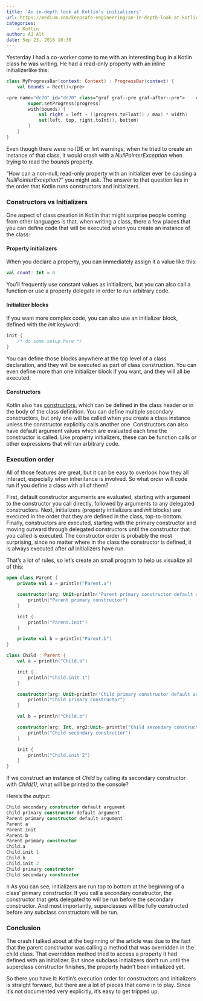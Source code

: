 ```yaml
---
title: 'An in-depth look at Kotlin’s initializers'
url: https://medium.com/keepsafe-engineering/an-in-depth-look-at-kotlins-initializers-a0420fcbf546#.bf7j3he2b
categories:
    - Kotlin
author: AJ Alt
date: Sep 23, 2016 10:30
---
```

Yesterday I had a co-worker come to me with an interesting bug in a Kotlin class he was writing. He had a read-only property with an inline initializerlike this:

```kotlin
class MyProgressBar(context: Context) : ProgressBar(context) {  
    val bounds = Rect()</pre>

<pre name="dc70" id="dc70" class="graf graf--pre graf-after--pre">    override fun setProgress(progress: Int) {  
        super.setProgress(progress)  
        with(bounds) {  
            val right = left + ((progress.toFloat() / max) * width)  
            set(left, top, right.toInt(), bottom)  
        }  
    }  
}
```

Even though there were no IDE or lint warnings, when he tried to create an instance of that class, it would crash with a _NullPointerException_ when trying to read the _bounds_ property.

“How can a non-null, read-only property with an initializer ever be causing a _NullPointerException_?” you might ask. The answer to that question lies in the order that Kotlin runs constructors and initializers.

### Constructors vs Initializers

One aspect of class creation in Kotlin that might surprise people coming from other languages is that, when writing a class, there a few places that you can define code that will be executed when you create an instance of the class:

#### Property initializers

When you declare a property, you can immediately assign it a value like this:

```kotlin
val count: Int = 0
```

You’ll frequently use constant values as initializers, but you can also call a function or use a property delegate in order to run arbitrary code.

#### **Initializer blocks**

If you want more complex code, you can also use an initializer block, defined with the _init_ keyword:

```kotlin
init {  
    /* do some setup here */  
}
```

You can define those blocks anywhere at the top level of a class declaration, and they will be executed as part of class construction. You can even define more than one initializer block if you want, and they will all be executed.

#### Constructors

Kotlin also has [constructors](https://kotlinlang.org/docs/reference/classes.html#constructors), which can be defined in the class header or in the body of the class definition. You can define multiple secondary constructors, but only one will be called when you create a class instance unless the constructor explicitly calls another one. Constructors can also have default argument values which are evaluated each time the constructor is called. Like property initializers, these can be function calls or other expressions that will run arbitrary code.

### Execution order

All of those features are great, but it can be easy to overlook how they all interact, especially when inheritance is involved. So what order will code run if you define a class with all of them?

First, default constructor arguments are evaluated, starting with argument to the constructor you call directly, followed by arguments to any delegated constructors. Next, initializers (property initializers and _init_ blocks) are executed in the order that they are defined in the class, top-to-bottom. Finally, constructors are executed, starting with the primary constructor and moving outward through delegated constructors until the constructor that you called is executed. The constructor order is probably the most surprising, since no matter where in the class the constructor is defined, it is always executed after _all_ initializers have run.

That’s a lot of rules, so let’s create an small program to help us visualize all of this:

```kotlin
open class Parent {
    private val a = println("Parent.a")

    constructor(arg: Unit=println("Parent primary constructor default argument")) {
        println("Parent primary constructor")
    }

    init {
        println("Parent.init")
    }

    private val b = println("Parent.b")
}

class Child : Parent {
    val a = println("Child.a")

    init {
        println("Child.init 1")
    }

    constructor(arg: Unit=println("Child primary constructor default argument")) : super() {
        println("Child primary constructor")
    }

    val b = println("Child.b")

    constructor(arg: Int, arg2:Unit= println("Child secondary constructor default argument")): this() {
        println("Child secondary constructor")
    }

    init {
        println("Child.init 2")
    }
}
```

If we construct an instance of _Child_ by calling its secondary constructor with _Child(1)_, what will be printed to the console?

Here’s the output:

```kotlin
Child secondary constructor default argument  
Child primary constructor default argument  
Parent primary constructor default argument  
Parent.a  
Parent.init  
Parent.b  
Parent primary constructor  
Child.a  
Child.init 1  
Child.b  
Child.init 2  
Child primary constructor  
Child secondary constructor
```
n
As you can see, initializers are run top to bottom at the beginning of a class’ primary constructor. If you call a secondary constructor, the constructor that gets delegated to will be run before the secondary constructor. And most importantly, superclasses will be fully constructed before any subclass constructors will be run.

### Conclusion

The crash I talked about at the beginning of the article was due to the fact that the parent constructor was calling a method that was overridden in the child class. That overridden method tried to access a property it had defined with an initializer. But since subclass initializers don’t run until the superclass constructor finishes, the property hadn’t been initialized yet.

So there you have it: Kotlin’s execution order for constructors and initializers is straight forward, but there are a lot of pieces that come in to play. Since it’s not documented very explicitly, it’s easy to get tripped up.
